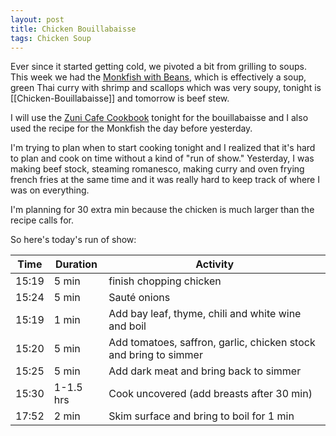 ```yaml
---
layout: post
title: Chicken Bouillabaisse
tags: Chicken Soup
---
```

Ever since it started getting cold, we pivoted a bit from grilling to soups. This week we had the [Monkfish with Beans](/recipes/Monkfish-Braised-with-White-Beans-Fennel-&-Tomato), which is effectively a soup, green Thai curry with shrimp and scallops which was very soupy, tonight is [[Chicken-Bouillabaisse]] and tomorrow is beef stew.

I will use the [Zuni Cafe Cookbook](https://wwnorton.com/books/The-Zuni-Cafe-Cookbook/) tonight for the bouillabaisse and I also used the recipe for the Monkfish the day before yesterday.

I'm trying to plan when to start cooking tonight and I realized that it's hard to plan and cook on time without a kind of "run of show." Yesterday, I was making beef stock, steaming romanesco, making curry and oven frying french fries at the same time and it was really hard to keep track of where I was on everything.

I'm planning for 30 extra min because the chicken is much larger than the recipe calls for.

So here's today's run of show:

| Time | Duration | Activity |
| --- | --- | --- | 
| 15:19 | 5 min |  finish chopping chicken |
| 15:24 | 5 min | Sauté onions | 
| 15:19 | 1 min | Add bay leaf, thyme, chili and white wine and boil |
| 15:20 | 5 min | Add tomatoes, saffron, garlic, chicken stock and bring to simmer |
| 15:25 | 5 min | Add dark meat and bring back to simmer |
| 15:30 | 1-1.5 hrs | Cook uncovered (add breasts after 30 min) |
| 17:52 | 2 min | Skim surface and bring to boil for 1 min |
